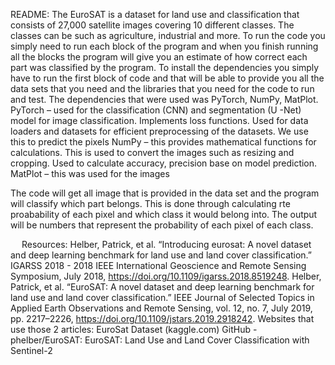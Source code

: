README:
The EuroSAT is a dataset for land use and classification that consists of 27,000 satellite images covering 10 different classes. The classes can be such as agriculture, industrial and more. 
To run the code you simply need to run each block of the program and when you finish running all the blocks the program will give you an estimate of how correct each part was classified by the program.
To install the dependencies you simply have to run the first block of code and that will be able to provide you all the data sets that you need and the libraries that you need for the code to run and test.
The dependencies that were used was PyTorch, NumPy, MatPlot.
PyTorch – used for the classification (CNN) and segmentation (U -Net) model for image classification. Implements loss functions. Used for data loaders and datasets for efficient preprocessing of the datasets. We use this to predict the pixels
NumPy – this provides mathematical functions for calculations. This is used to convert the images such as resizing and cropping. Used to calculate accuracy, precision base on model prediction.
MatPlot – this was used for the images
 
The code will get all image that is provided in the data set and the program will classify which part belongs. This is done through calculating rte proabability of each pixel and which class it would belong into. The output will be numbers that represent the probability of each pixel of each class.

 
Resources:
Helber, Patrick, et al. “Introducing eurosat: A novel dataset and deep learning benchmark for land use and land cover classification.” IGARSS 2018 - 2018 IEEE International Geoscience and Remote Sensing Symposium, July 2018, https://doi.org/10.1109/igarss.2018.8519248. 
Helber, Patrick, et al. “EuroSAT: A novel dataset and deep learning benchmark for land use and land cover classification.” IEEE Journal of Selected Topics in Applied Earth Observations and Remote Sensing, vol. 12, no. 7, July 2019, pp. 2217–2226, https://doi.org/10.1109/jstars.2019.2918242. 
Websites that use those 2 articles:
EuroSat Dataset (kaggle.com)
GitHub - phelber/EuroSAT: EuroSAT: Land Use and Land Cover Classification with Sentinel-2

